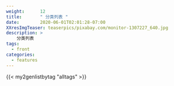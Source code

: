 ```yaml
---
weight:      12
title:       " 分类列表 "
date:        2020-06-01T02:01:28-07:00
XXresImgTeaser: teaserpics/pixabay.com/monitor-1307227_640.jpg
description: >
    分类列表 
tags:
  - front
categories:
  - features
---
```


{{< my2genlistbytag "alltags" >}}
